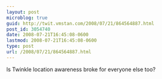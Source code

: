 ```yaml
---
layout: post
microblog: true
guid: http://twit.vmstan.com/2008/07/21/864564887.html
post_id: 3054740
date: 2008-07-21T16:45:08-0600
lastmod: 2008-07-21T16:45:08-0600
type: post
url: /2008/07/21/864564887.html
---
```

Is Twinkle location awareness broke for everyone else too?
